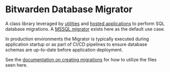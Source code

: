 # Bitwarden Database Migrator

A class library leveraged by [utilities](../MsSqlMigratorUtility) and [hosted applications](/src/Admin/HostedServices/DatabaseMigrationHostedService.cs) to perform SQL database migrations. A [MSSQL migrator](./SqlServerDbMigrator.cs) exists here as the default use case.

In production environments the Migrator is typically executed during application startup or as part of CI/CD pipelines to ensure database schemas are up-to-date before application deployment.

See the [documentation on creating migrations](https://contributing.bitwarden.com/contributing/database-migrations/mssql/) for how to utilize the files seen here.
